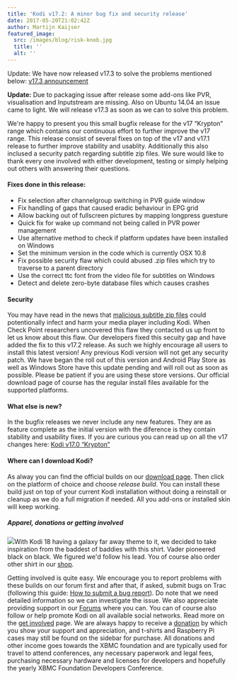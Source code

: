 ```yaml
---
title: 'Kodi v17.2: A minor bug fix and security release'
date: 2017-05-20T21:02:42Z
author: Martijn Kaijser
featured_image:
  src: /images/blog/risk-knob.jpg
  title: ''
  alt: ''
---
```

Update: We have now released v17.3 to solve the problems mentioned below: [v17.3 announcement](https://kodi.tv/article/kodi-v173-minor-bug-fix-and-security-release)

 **Update:** Due to packaging issue after release some add-ons like PVR, visualisation and Inputstream are missing. Also on Ubuntu 14.04 an issue came to light. We will release v17.3 as soon as we can to solve this problem.

  

 We're happy to present you this small bugfix release for the v17 “Krypton” range which contains our continuous effort to further improve the v17 range. This release consist of several fixes on top of the v17 and v17.1 release to further improve stability and usablity. Additionally this also inclused a security patch regarding subtitle zip files. We sure would like to thank every one involved with either development, testing or simply helping out others with answering their questions.

 #### Fixes done in this release:

 
 * Fix selection after channelgroup switching in PVR guide window
 * Fix handling of gaps that caused eradic behaviour in EPG grid
 * Allow backing out of fullscreen pictures by mapping longpress guesture
 * Quick fix for wake up command not being called in PVR power management
 * Use alternative method to check if platform updates have been installed on Windows
 * Set the minimum version in the code which is currently OSX 10.8
 * Fix possible security flaw which could abused .zip files which try to traverse to a parent directory
 * Use the correct ttc font from the video file for subtitles on Windows
 * Detect and delete zero-byte database files which causes crashes
 
 #### Security

 You may have read in the news that [malicious subtitle zip files](https://blog.checkpoint.com/2017/05/23/hacked-in-translation/) could potentionally infect and harm your media player including Kodi. When Check Point researchers uncovered this flaw they contacted us up front to let us know about this flaw. Our developers fixed this secuity gap and have added the fix to this v17.2 release. As such we highly encourage all users to install this latest version! Any previous Kodi version will not get any security patch. We have began the roll out of this version and Android Play Store as well as Windows Store have this update pending and will roll out as soon as possible. Please be patient if you are using these store versions. Our official download page of course has the regular install files available for the supported platforms.

 #### What else is new?

 In the bugfix releases we never include any new features. They are as feature complete as the initial version with the diference is they contain stability and usability fixes. If you are curious you can read up on all the v17 changes here: [Kodi v17.0 “Krypton”](https://kodi.tv/kodi17)

 #### Where can I download Kodi?

 As alway you can find the official builds on our [download page](https://kodi.tv/download). Then click on the platform of choice and choose *release build*. You can install these build just on top of your current Kodi installation without doing a reinstall or cleanup as we do a full migration if needed. All you add-ons or installed skin will keep working.

 ##### Apparel, donations or getting involved

 [![](https://kodi.tv/sites/default/files/wysiwyg/uploads/kodi-black-on-black.png)](https://kodi.tv/product/kodi-apparel)With Kodi 18 having a galaxy far away theme to it, we decided to take inspiration from the baddest of baddies with this shirt. Vader pioneered black on black. We figured we'd follow his lead. You of course also order other shirt in our [shop](https://kodi.tv/store).

 Getting involved is quite easy. We encourage you to report problems with these builds on our forum first and after that, if asked, submit bugs on Trac (following this guide: [How to submit a bug report](https://kodi.wiki/view/HOW-TO:Submit_a_bug_report)). Do note that we need detailed information so we can investigate the issue. We also appreciate providing support in our [Forums](https://forum.kodi.tv/ "Kodi Forums") where you can. You can of course also follow or help promote Kodi on all available social networks. Read more on the [get involved](https://kodi.tv/get-involved) page. We are always happy to receive a [donation](https://kodi.tv/contribute/donate "Donate") by which you show your support and appreciation, and t-shirts and Raspberry Pi cases may still be found on the sidebar for purchase. All donations and other income goes towards the XBMC foundation and are typically used for travel to attend conferences, any necessary paperwork and legal fees, purchasing necessary hardware and licenses for developers and hopefully the yearly XBMC Foundation Developers Conference.

 